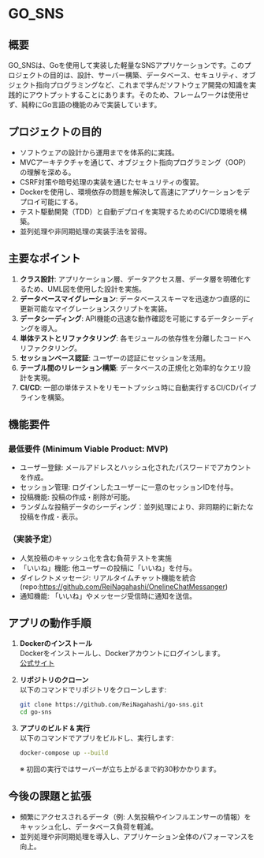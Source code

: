 

# GO_SNS  

## 概要  
GO_SNSは、Goを使用して実装した軽量なSNSアプリケーションです。このプロジェクトの目的は、設計、サーバー構築、データベース、セキュリティ、オブジェクト指向プログラミングなど、これまで学んだソフトウェア開発の知識を実践的にアウトプットすることにあります。そのため、フレームワークは使用せず、純粋にGo言語の機能のみで実装しています。  


## プロジェクトの目的  
- ソフトウェアの設計から運用までを体系的に実践。  
- MVCアーキテクチャを通じて、オブジェクト指向プログラミング（OOP）の理解を深める。  
- CSRF対策や暗号処理の実装を通じたセキュリティの復習。  
- Dockerを使用し、環境依存の問題を解決して高速にアプリケーションをデプロイ可能にする。  
- テスト駆動開発（TDD）と自動デプロイを実現するためのCI/CD環境を構築。  
- 並列処理や非同期処理の実装手法を習得。  

## 主要なポイント  
1. **クラス設計**: アプリケーション層、データアクセス層、データ層を明確化するため、UML図を使用した設計を実施。  
2. **データベースマイグレーション**: データベーススキーマを迅速かつ直感的に更新可能なマイグレーションスクリプトを実装。  
3. **データシーディング**: API機能の迅速な動作確認を可能にするデータシーディングを導入。  
4. **単体テストとリファクタリング**: 各モジュールの依存性を分離したコードへリファクタリング。  
5. **セッションベース認証**: ユーザーの認証にセッションを活用。  
6. **テーブル間のリレーション構築**: データベースの正規化と効率的なクエリ設計を実現。  
7. **CI/CD**: 一部の単体テストをリモートプッシュ時に自動実行するCI/CDパイプラインを構築。  


## 機能要件  
### 最低要件 (Minimum Viable Product: MVP)  
- ユーザー登録: メールアドレスとハッシュ化されたパスワードでアカウントを作成。  
- セッション管理: ログインしたユーザーに一意のセッションIDを付与。  
- 投稿機能: 投稿の作成・削除が可能。
- ランダムな投稿データのシーディング：並列処理により、非同期的に新たな投稿を作成・表示。

### （実装予定） 
- 人気投稿のキャッシュ化を含む負荷テストを実施
- 「いいね」機能: 他ユーザーの投稿に「いいね」を付与。  
- ダイレクトメッセージ: リアルタイムチャット機能を統合(repo:https://github.com/ReiNagahashi/OnelineChatMessanger)  
- 通知機能: 「いいね」やメッセージ受信時に通知を送信。 



## アプリの動作手順  

1. **Dockerのインストール**  
   Dockerをインストールし、Dockerアカウントにログインします。  
   [公式サイト](https://docs.docker.com/desktop/)  

2. **リポジトリのクローン**  
   以下のコマンドでリポジトリをクローンします:  
   ```bash
   git clone https://github.com/ReiNagahashi/go-sns.git
   cd go-sns
   ```

3. **アプリのビルド & 実行**  
   以下のコマンドでアプリをビルドし、実行します:  
   ```bash
   docker-compose up --build
   ```  
   ※ 初回の実行ではサーバーが立ち上がるまで約30秒かかります。  


## 今後の課題と拡張  
- 頻繁にアクセスされるデータ（例: 人気投稿やインフルエンサーの情報）をキャッシュ化し、データベース負荷を軽減。  
- 並列処理や非同期処理を導入し、アプリケーション全体のパフォーマンスを向上。  
